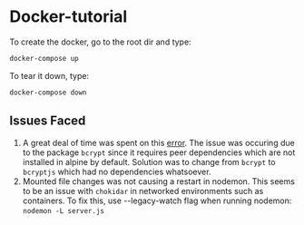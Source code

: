 # Docker-tutorial

To create the docker, go to the root dir and type:

```powershell
docker-compose up
```

To tear it down, type:

```powershell
docker-compose down
```

## Issues Faced

1. A great deal of time was spent on this [error](https://github.com/kelektiv/node.bcrypt.js/issues/824). The issue was occuring due to the package `bcrypt` since it requires peer dependencies which are not installed in alpine by default. Solution was to change from `bcrypt` to `bcryptjs` which had no dependencies whatsoever.
2. Mounted file changes was not causing a restart in nodemon. This seems to be an issue with `chokidar` in networked environments such as containers. To fix this, use --legacy-watch flag when running nodemon: ```nodemon -L server.js```
